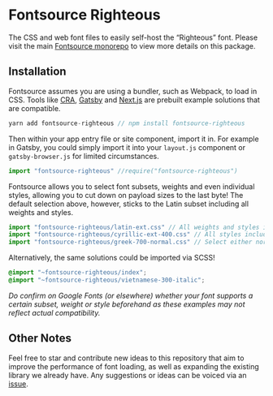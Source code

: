 # Fontsource Righteous

The CSS and web font files to easily self-host the “Righteous” font. Please visit the main [Fontsource monorepo](https://github.com/DecliningLotus/fontsource) to view more details on this package.

## Installation

Fontsource assumes you are using a bundler, such as Webpack, to load in CSS. Tools like [CRA](https://create-react-app.dev/), [Gatsby](https://www.gatsbyjs.org/) and [Next.js](https://nextjs.org/) are prebuilt example solutions that are compatible.

```javascript
yarn add fontsource-righteous // npm install fontsource-righteous
```

Then within your app entry file or site component, import it in. For example in Gatsby, you could simply import it into your `layout.js` component or `gatsby-browser.js` for limited circumstances.

```javascript
import "fontsource-righteous" //require("fontsource-righteous")
```

Fontsource allows you to select font subsets, weights and even individual styles, allowing you to cut down on payload sizes to the last byte! The default selection above, however, sticks to the Latin subset including all weights and styles.

```javascript
import "fontsource-righteous/latin-ext.css" // All weights and styles included.
import "fontsource-righteous/cyrillic-ext-400.css" // All styles included.
import "fontsource-righteous/greek-700-normal.css" // Select either normal or italic.
```

Alternatively, the same solutions could be imported via SCSS!

```scss
@import "~fontsource-righteous/index";
@import "~fontsource-righteous/vietnamese-300-italic";
```

_Do confirm on Google Fonts (or elsewhere) whether your font supports a certain subset, weight or style beforehand as these examples may not reflect actual compatibility._

## Other Notes

Feel free to star and contribute new ideas to this repository that aim to improve the performance of font loading, as well as expanding the existing library we already have. Any suggestions or ideas can be voiced via an [issue](https://github.com/DecliningLotus/fontsource/issues).
